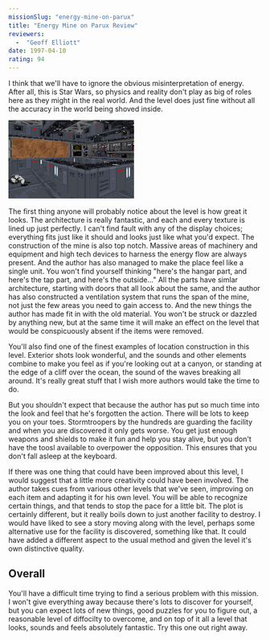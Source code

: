 ```yaml
---
missionSlug: "energy-mine-on-parux"
title: "Energy Mine on Parux Review"
reviewers: 
  -  "Geoff Elliott"
date: 1997-04-10
rating: 94
---
```



I think that we'll have to ignore the obvious misinterpretation of energy. After all, this is Star Wars, so physics and reality don't play as big of roles here as they might in the real world. And the level does just fine without all the accuracy in the world being shoved inside.

![Energy Mine on Parux screenshot 1](./parux1.png "You can note how the textures and architecture are lined up very precisely and accurately.")

The first thing anyone will probably notice about the level is how great it looks. The architecture is really fantastic, and each and every texture is lined up just perfectly. I can't find fault with any of the display choices; everything fits just like it should and looks just like what you'd expect. The construction of the mine is also top notch. Massive areas of machinery and equipment and high tech devices to harness the energy flow are always present. And the author has also managed to make the place feel like a single unit. You won't find yourself thinking "here's the hangar part, and here's the tap part, and here's the outside..." All the parts have simlar architecture, starting with doors that all look about the same, and the author has also constructed a ventilation system that runs the span of the mine, not just the few areas you need to gain access to. And the new things the author has made fit in with the old material. You won't be struck or dazzled by anything new, but at the same time it will make an effect on the level that would be conspicuously absent if the items were removed.

You'll also find one of the finest examples of location construction in this level. Exterior shots look wonderful, and the sounds and other elements combine to make you feel as if you're looking out at a canyon, or standing at the edge of a cliff over the ocean, the sound of the waves breaking all around. It's really great stuff that I wish more authors would take the time to do.

But you shouldn't expect that because the author has put so much time into the look and feel that he's forgotten the action. There will be lots to keep you on your toes. Stormtroopers by the hundreds are guarding the facility and when you are discovered it only gets worse. You get just enough weapons and shields to make it fun and help you stay alive, but you don't have the toosl available to overpower the opposition. This ensures that you don't fall asleep at the keyboard.

If there was one thing that could have been improved about this level, I would suggest that a little more creativity could have been involved. The author takes cues from various other levels that we've seen, improving on each item and adapting it for his own level. You will be able to recognize certain things, and that tends to stop the pace for a little bit. The plot is certainly different, but it really boils down to just another facility to destroy. I would have liked to see a story moving along with the level, perhaps some alternative use for the facility is discovered, something like that. It could have added a different aspect to the usual method and given the level it's own distinctive quality.

## Overall

You'll have a difficult time trying to find a serious problem with this mission. I won't give everything away because there's lots to discover for yourself, but you can expect lots of new things, good puzzles for you to figure out, a reasonable level of diffocilty to overcome, and on top of it all a level that looks, sounds and feels absolutely fantastic. Try this one out right away.